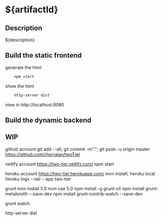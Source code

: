 ${artifactId}
=========

Description
----------------------------------------------------
${description}


Build the static frontend
-------------------------

generate the html
```bash
	npm start
```
show the html
```bash
	http-server dist
```

view in http://localhost:8080


Build the dynamic backend
-------------------------

WIP
-------------------------

github account
git add --all; git commit -m"."; git push -u origin master
https://github.com/rherrajan/twoTier

netlify account
https://two-tier.netlify.com/
npm start

heroku account
https://two-tier.herokuapp.com/
mvn install; heroku local
heroku logs --tail --app two-tier

grunt
nvm install 5.0
nvm use 5.0
npm install -g grunt-cli
npm install grunt-metalsmith --save-dev
npm install grunt-contrib-watch --save-dev

grunt watch

http-server dist

